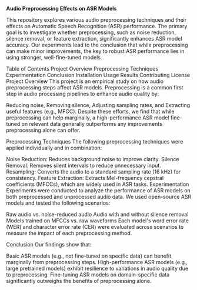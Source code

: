 
**Audio Preprocessing Effects on ASR Models**

This repository explores various audio preprocessing techniques and their effects on Automatic Speech Recognition (ASR) performance. The primary goal is to investigate whether preprocessing, such as noise reduction, silence removal, or feature extraction, significantly enhances ASR model accuracy. Our experiments lead to the conclusion that while preprocessing can make minor improvements, the key to robust ASR performance lies in using stronger, well-fine-tuned models.

Table of Contents
Project Overview
Preprocessing Techniques
Experimentation
Conclusion
Installation
Usage
Results
Contributing
License
Project Overview
This project is an empirical study on how audio preprocessing steps affect ASR models. Preprocessing is a common first step in audio processing pipelines to enhance audio quality by:

Reducing noise,
Removing silence,
Adjusting sampling rates, and
Extracting useful features (e.g., MFCC).
Despite these efforts, we find that while preprocessing can help marginally, a high-performance ASR model fine-tuned on relevant data generally outperforms any improvements preprocessing alone can offer.

Preprocessing Techniques
The following preprocessing techniques were applied individually and in combination:

Noise Reduction: Reduces background noise to improve clarity.
Silence Removal: Removes silent intervals to reduce unnecessary input.
Resampling: Converts the audio to a standard sampling rate (16 kHz) for consistency.
Feature Extraction: Extracts Mel-frequency cepstral coefficients (MFCCs), which are widely used in ASR tasks.
Experimentation
Experiments were conducted to analyze the performance of ASR models on both preprocessed and unprocessed audio data. We used open-source ASR models and tested the following scenarios:

Raw audio vs. noise-reduced audio
Audio with and without silence removal
Models trained on MFCCs vs. raw waveforms
Each model's word error rate (WER) and character error rate (CER) were evaluated across scenarios to measure the impact of each preprocessing method.

Conclusion
Our findings show that:

Basic ASR models (e.g., not fine-tuned on specific data) can benefit marginally from preprocessing steps.
High-performance ASR models (e.g., large pretrained models) exhibit resilience to variations in audio quality due to preprocessing.
Fine-tuning ASR models on domain-specific data significantly outweighs the benefits of preprocessing alone.
